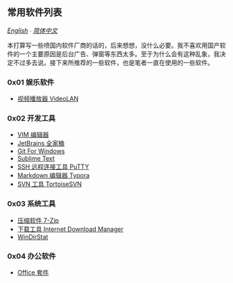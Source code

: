 ## 常用软件列表

*[English](README-en.md) ∙ [简体中文](README.md)*

本打算写一些喷国内软件厂商的话的，后来想想，没什么必要。我不喜欢用国产软件的一个主要原因是后台广告、弹窗等东西太多。至于为什么会有这种乱象，我决定不过多去说。接下来所推荐的一些软件，也是笔者一直在使用的一些软件。

### 0x01 娱乐软件
- [视频播放器 VideoLAN](vlc)

### 0x02 开发工具
- [VIM 编辑器](vim)
- [JetBrains 全家桶](jetbrains)
- [Git For Windows](git-for-windows)
- [Sublime Text](sublime-text)
- [SSH 远程连接工具 PuTTY](putty)
- [Markdown 编辑器 Typora](typora)
- [SVN 工具 TortoiseSVN](tortoisesvn)

### 0x03 系统工具
- [压缩软件 7-Zip](7-zip)
- [下载工具 Internet Download Manager](idm)
- [WinDirStat](windirstat)

### 0x04 办公软件
- [Office 套件](ms-office)


